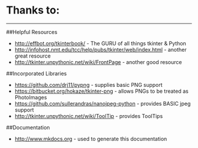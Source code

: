 # Thanks to:
____

##Helpful Resources

* http://effbot.org/tkinterbook/ - The GURU of all things tkinter & Python
* http://infohost.nmt.edu/tcc/help/pubs/tkinter/web/index.html - another great resource
* http://tkinter.unpythonic.net/wiki/FrontPage - another good resource

##Incorporated Libraries

* https://github.com/drj11/pypng - supplies basic PNG support
* https://bitbucket.org/hokaze/tkinter-png - allows PNGs to be treated as PhotoImages
* https://github.com/sullerandras/nanojpeg-python - provides BASIC jpeg support
* http://tkinter.unpythonic.net/wiki/ToolTip - provides ToolTips

##Documentation

* http://www.mkdocs.org - used to generate this documentation
